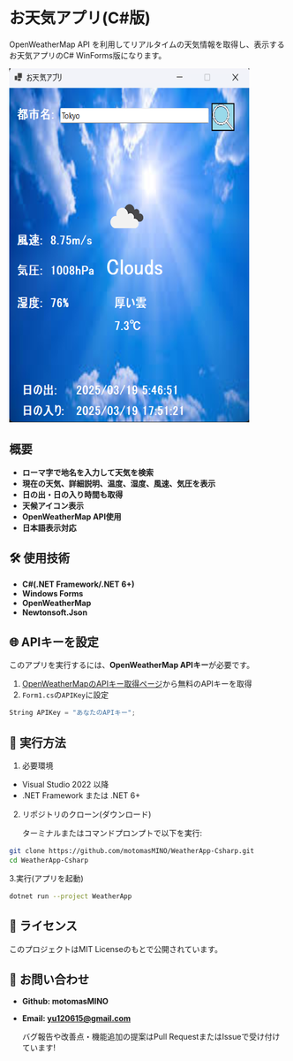 # お天気アプリ(C#版)
OpenWeatherMap API を利用してリアルタイムの天気情報を取得し、表示するお天気アプリのC# WinForms版になります。

![スクショ](Screenshot.png)

## 概要
- **ローマ字で地名を入力して天気を検索**
- **現在の天気、詳細説明、温度、湿度、風速、気圧を表示**
- **日の出・日の入り時間も取得**
- **天候アイコン表示**
- **OpenWeatherMap API使用**
- **日本語表示対応**

## 🛠️ 使用技術
- **C#(.NET Framework/.NET 6+)**
- **Windows Forms**
- **OpenWeatherMap**
- **Newtonsoft.Json**

## 🌐 APIキーを設定
このアプリを実行するには、**OpenWeatherMap APIキー**が必要です。
1. [OpenWeatherMapのAPIキー取得ページ](https://home.openweathermap.org/api_keys)から無料のAPIキーを取得
2. `Form1.cs`の`APIKey`に設定
```csharp
String APIKey = "あなたのAPIキー";
```
## 🚀 実行方法
1. 必要環境
- Visual Studio 2022 以降
- .NET Framework または .NET 6+

2. リポジトリのクローン(ダウンロード)

   ターミナルまたはコマンドプロンプトで以下を実行:
```sh
git clone https://github.com/motomasMINO/WeatherApp-Csharp.git
cd WeatherApp-Csharp
```
3.実行(アプリを起動)
```sh
dotnet run --project WeatherApp
```
## 📜 ライセンス
このプロジェクトはMIT Licenseのもとで公開されています。

## 📧 お問い合わせ
- **Github: motomasMINO**

- **Email: yu120615@gmail.com**

  バグ報告や改善点・機能追加の提案はPull RequestまたはIssueで受け付けています!